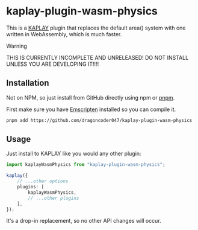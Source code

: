 # kaplay-plugin-wasm-physics

This is a [KAPLAY][] plugin that replaces the default area() system with one written in WebAssembly, which is much faster.

> [!WARNING]
> THIS IS CURRENTLY INCOMPLETE AND UNRELEASED! DO NOT INSTALL UNLESS YOU ARE DEVELOPING IT!!!!

## Installation

Not on NPM, so just install from GitHub directly using npm or [pnpm].

First make sure you have [Emscripten] installed so you can compile it.

```sh
pnpm add https://github.com/dragoncoder047/kaplay-plugin-wasm-physics
```

## Usage

Just install to KAPLAY like you would any other plugin:

```ts
import kaplayWasmPhysics from "kaplay-plugin-wasm-physics";

kaplay({
    // ...other options
    plugins: [
        kaplayWasmPhysics,
        // ...other plugins
    ],
});
```

It's a drop-in replacement, so no other API changes will occur.

[KAPLAY]: https://kaplayjs.com/
[Emscripten]: https://emscripten.org/
[pnpm]: https://pnpm.io/
